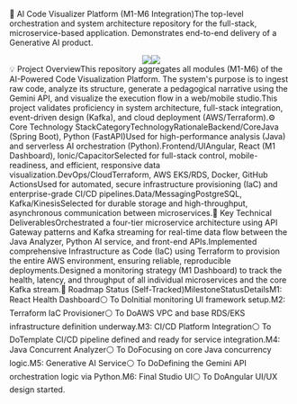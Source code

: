 🚀 AI Code Visualizer Platform (M1-M6 Integration)The top-level orchestration and system architecture repository for the full-stack, microservice-based application. Demonstrates end-to-end delivery of a Generative AI product.<div align="center"><img src="https://www.google.com/search?q=https://img.shields.io/badge/Status-In%2520Development-blue" /><img src="https://www.google.com/search?q=https://img.shields.io/badge/Focus-System%2520Design%2520%257C%2520Microservices-red" /></div>💡 Project OverviewThis repository aggregates all modules (M1-M6) of the AI-Powered Code Visualization Platform. The system's purpose is to ingest raw code, analyze its structure, generate a pedagogical narrative using the Gemini API, and visualize the execution flow in a web/mobile studio.This project validates proficiency in system architecture, full-stack integration, event-driven design (Kafka), and cloud deployment (AWS/Terraform).⚙️ Core Technology StackCategoryTechnologyRationaleBackend/CoreJava (Spring Boot), Python (FastAPI)Used for high-performance analysis (Java) and serverless AI orchestration (Python).Frontend/UIAngular, React (M1 Dashboard), Ionic/CapacitorSelected for full-stack control, mobile-readiness, and efficient, responsive data visualization.DevOps/CloudTerraform, AWS EKS/RDS, Docker, GitHub ActionsUsed for automated, secure infrastructure provisioning (IaC) and enterprise-grade CI/CD pipelines.Data/MessagingPostgreSQL, Kafka/KinesisSelected for durable storage and high-throughput, asynchronous communication between microservices.🔑 Key Technical DeliverablesOrchestrated a four-tier microservice architecture using API Gateway patterns and Kafka streaming for real-time data flow between the Java Analyzer, Python AI service, and front-end APIs.Implemented comprehensive Infrastructure as Code (IaC) using Terraform to provision the entire AWS environment, ensuring reliable, reproducible deployments.Designed a monitoring strategy (M1 Dashboard) to track the health, latency, and throughput of all individual microservices and the core Kafka stream.📌 Roadmap Status (Self-Tracked)MilestoneStatusDetailsM1: React Health Dashboard⚪ To DoInitial monitoring UI framework setup.M2: Terraform IaC Provisioner⚪ To DoAWS VPC and base RDS/EKS infrastructure definition underway.M3: CI/CD Platform Integration⚪ To DoTemplate CI/CD pipeline defined and ready for service integration.M4: Java Concurrent Analyzer⚪ To DoFocusing on core Java concurrency logic.M5: Generative AI Service⚪ To DoDefining the Gemini API orchestration logic via Python.M6: Final Studio UI⚪ To DoAngular UI/UX design started.
